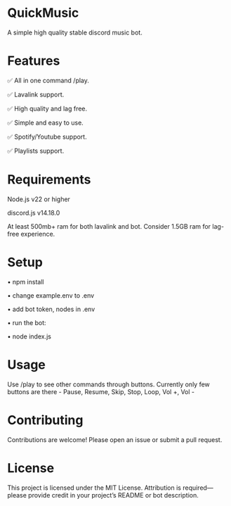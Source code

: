 # QuickMusic

A simple high quality stable discord music bot.

# Features

✅ All in one command /play.

✅ Lavalink support.

✅ High quality and lag free.

✅ Simple and easy to use.

✅ Spotify/Youtube support.

✅ Playlists support.

# Requirements

Node.js v22 or higher

discord.js v14.18.0

At least 500mb+ ram for both lavalink and bot. Consider 1.5GB ram for lag-free experience.

# Setup

• npm install

• change example.env to .env

• add bot token, nodes in .env

• run the bot:

• node index.js

# Usage

Use /play to see other commands through buttons. Currently only few buttons are there - Pause, Resume, Skip, Stop, Loop, Vol +, Vol -


# Contributing

Contributions are welcome! Please open an issue or submit a pull request.

# License

This project is licensed under the MIT License. Attribution is required—please provide credit in your project’s README or bot description.
